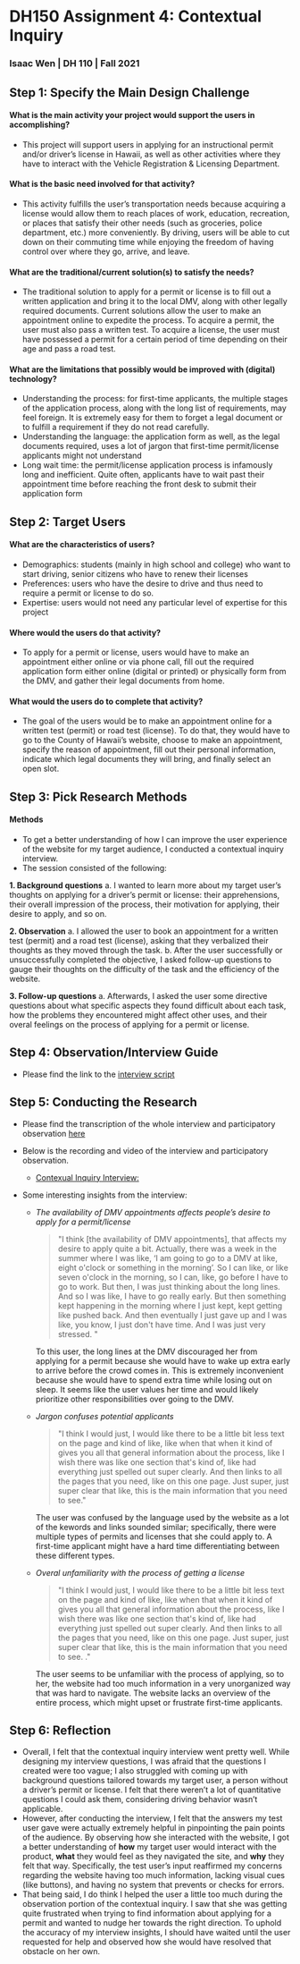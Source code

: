 # DH150 Assignment 4: Contextual Inquiry

### Isaac Wen | DH 110 | Fall 2021


## Step 1: Specify the Main Design Challenge

#### What is the main activity your project would support the users in accomplishing?  
* This project will support users in applying for an instructional permit and/or driver’s license in Hawaii, as well as other activities where they have to interact with the Vehicle Registration & Licensing Department.

#### What is the basic need involved for that activity? 
* This activity fulfills the user’s transportation needs because acquiring a license would allow them to reach places of work, education, recreation, or places that satisfy their other needs (such as groceries, police department, etc.) more conveniently. By driving, users will be able to cut down on their commuting time while enjoying the freedom of having control over where they go, arrive, and leave.

#### What are the traditional/current solution(s) to satisfy the needs?
* The traditional solution to apply for a permit or license is to fill out a written application and bring it to the local DMV, along with other legally required documents. Current solutions allow the user to make an appointment online to expedite the process. To acquire a permit, the user must also pass a written test. To acquire a license, the user must have possessed a permit for a certain period of time depending on their age and pass a road test.


#### What are the limitations that possibly would be improved with (digital) technology?
* Understanding the process: for first-time applicants, the multiple stages of the application process, along with the long list of requirements, may feel foreign. It is extremely easy for them to forget a legal document or to fulfill a requirement if they do not read carefully.
* Understanding the language: the application form as well, as the legal documents required, uses a lot of jargon that first-time permit/license applicants might not understand
* Long wait time: the permit/license application process is infamously long and inefficient. Quite often, applicants have to wait past their appointment time before reaching the front desk to submit their application form


## Step 2: Target Users

#### What are the characteristics of users?
* Demographics: students (mainly in high school and college) who want to start driving, senior citizens who have to renew their licenses
* Preferences: users who have the desire to drive and thus need to require a permit or license to do so.
* Expertise: users would not need any particular level of expertise for this project

#### Where would the users do that activity?
* To apply for a permit or license, users would have to make an appointment either online or via phone call, fill out the required application form either online (digital or printed) or physically form from the DMV, and gather their legal documents from home. 

#### What would the users do to complete that activity?
* The goal of the users would be to make an appointment online for a written test (permit) or road test (license). To do that, they would have to go to the County of Hawaii’s website, choose to make an appointment, specify the reason of appointment, fill out their personal information, indicate which legal documents they will bring, and finally select an open slot. 


## Step 3: Pick Research Methods

#### Methods
* To get a better understanding of how I can improve the user experience of the website for my target audience, I conducted a contextual inquiry interview.
* The session consisted of the following:

 **1.	Background questions**
    a.  I wanted to learn more about my target user’s thoughts on applying for a driver’s permit or license: their apprehensions, their overall impression of the process, their motivation for applying, their desire to apply, and so on.
  
 **2.	Observation**
    a.	I allowed the user to book an appointment for a written test (permit) and a road test (license), asking that they verbalized their thoughts as they moved through the task.
  b.	After the user successfully or unsuccessfully completed the objective, I asked follow-up questions to gauge their thoughts on the difficulty of the task and the efficiency of the website.
  
 **3.	Follow-up questions**
    a.	Afterwards, I asked the user some directive questions about what specific aspects they found difficult about each task, how the problems they encountered might affect other uses, and their overal feelings on the process of applying for a permit or license.



## Step 4: Observation/Interview Guide

* Please find the link to the [interview script](https://docs.google.com/document/d/1q5xQgoCcj9-_8CHr-Bs_nBvVZ9nejpKN9JFdvcb2EOk/edit?usp=sharing)


## Step 5: Conducting the Research

* Please find the transcription of the whole interview and participatory observation [here](https://docs.google.com/document/d/1E2CohPc6rUwAMgB54cY0xZ3uaaPV3j8Fy878ju3Bi7w/edit?usp=sharing)
* Below is the recording and video of the interview and participatory observation.
  * [Contexual Inquiry Interview:](https://drive.google.com/file/d/1utbi2oDatdWyiCnw3sUwT7KS6vRC4YbY/view?usp=sharing)

* Some interesting insights from the interview:
  * *The availability of DMV appointments affects people’s desire to apply for a permit/license*
  
    > "I think [the availability of DMV appointments], that affects my desire to apply quite a bit. Actually, there was a week in the summer where I was like, ‘I am going to go to a DMV at like, eight o'clock or something in the morning’. So I can like, or like seven o'clock in the morning, so I can, like, go before I have to go to work. But then, I was just thinking about the long lines. And so I was like, I have to go really early. But then something kept happening in the morning where I just kept, kept getting like pushed back. And then eventually I just gave up and I was like, you know, I just don't have time. And I was just very stressed. "
    
    To this user, the long lines at the DMV discouraged her from applying for a permit because she would have to wake up extra early to arrive before the crowd comes in. This is extremely inconvenient because she would have to spend extra time while losing out on sleep. It seems like the user values her time and would likely prioritize other responsibilities over going to the DMV.

    
  * *Jargon confuses potential applicants*
  
    > "I think I would just, I would like there to be a little bit less text on the page and kind of like, like when that when it kind of gives you all that general information about the process, like I wish there was like one section that's kind of, like had everything just spelled out super clearly. And then links to all the pages that you need, like on this one page. Just super, just super clear that like, this is the main information that you need to see."
    
    The user was confused by the language used by the website as a lot of the kewords and links sounded similar; specifically, there were multiple types of permits and licenses that she could apply to. A first-time applicant might have a hard time differentiating between these different types.
   
  * *Overal unfamiliarity with the process of getting a license*
  
    > "I think I would just, I would like there to be a little bit less text on the page and kind of like, like when that when it kind of gives you all that general information about the process, like I wish there was like one section that's kind of, like had everything just spelled out super clearly. And then links to all the pages that you need, like on this one page. Just super, just super clear that like, this is the main information that you need to see. ."
    
    The user seems to be unfamiliar with the process of applying, so to her, the website had too much information in a very unorganized way that was hard to navigate. The website lacks an overview of the entire process, which might upset or frustrate first-time applicants.


## Step 6: Reflection

* Overall, I felt that the contextual inquiry interview went pretty well. While designing my interview questions, I was afraid that the questions I created were too vague; I also struggled with coming up with background questions tailored towards my target user, a person without a driver’s permit or license. I felt that there weren’t a lot of quantitative questions I could ask them, considering driving behavior wasn’t applicable.
* However, after conducting the interview, I felt that the answers my test user gave were actually extremely helpful in pinpointing the pain points of the audience. By observing how she interacted with the website, I got a better understanding of **how** my target user would interact with the product, **what** they would feel as they navigated the site, and **why** they felt that way. Specifically, the test user’s input reaffirmed my concerns regarding the website having too much information, lacking visual cues (like buttons), and having no system that prevents or checks for errors.
* That being said, I do think I helped the user a little too much during the observation portion of the contextual inquiry. I saw that she was getting quite frustrated when trying to find information about applying for a permit and wanted to nudge her towards the right direction. To uphold the accuracy of my interview insights, I should have waited until the user requested for help and observed how she would have resolved that obstacle on her own.
